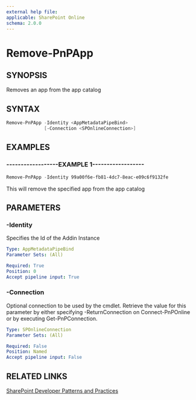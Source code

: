 ```yaml
---
external help file:
applicable: SharePoint Online
schema: 2.0.0
---
```

# Remove-PnPApp

## SYNOPSIS
Removes an app from the app catalog

## SYNTAX 

```powershell
Remove-PnPApp -Identity <AppMetadataPipeBind>
              [-Connection <SPOnlineConnection>]
```

## EXAMPLES

### ------------------EXAMPLE 1------------------
```powershell
Remove-PnPApp -Identity 99a00f6e-fb81-4dc7-8eac-e09c6f9132fe
```

This will remove the specified app from the app catalog

## PARAMETERS

### -Identity
Specifies the Id of the Addin Instance

```yaml
Type: AppMetadataPipeBind
Parameter Sets: (All)

Required: True
Position: 0
Accept pipeline input: True
```

### -Connection
Optional connection to be used by the cmdlet. Retrieve the value for this parameter by either specifying -ReturnConnection on Connect-PnPOnline or by executing Get-PnPConnection.

```yaml
Type: SPOnlineConnection
Parameter Sets: (All)

Required: False
Position: Named
Accept pipeline input: False
```

## RELATED LINKS

[SharePoint Developer Patterns and Practices](http://aka.ms/sppnp)